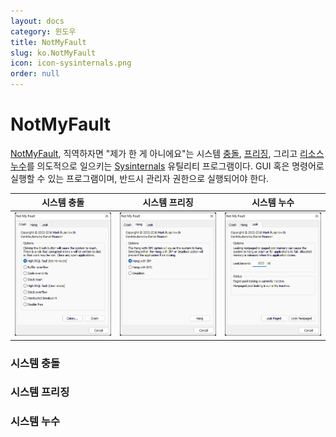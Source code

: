 ```yaml
---
layout: docs
category: 윈도우
title: NotMyFault
slug: ko.NotMyFault
icon: icon-sysinternals.png
order: null
---
```

# NotMyFault
[NotMyFault](https://docs.microsoft.com/en-us/sysinternals/downloads/notmyfault), 직역하자면 "제가 한 게 아니에요"는 시스템 [충돌](ko.BSOD), [프리징](https://ko.wikipedia.org/wiki/프리징_(컴퓨팅)), 그리고 [리소스 누수](https://ko.wikipedia.org/wiki/자원_누수)를 의도적으로 일으키는 [Sysinternals](ko.Sysinternals) 유틸리티 프로그램이다. GUI 혹은 명령어로 실행할 수 있는 프로그램이며, 반드시 관리자 권한으로 실행되어야 한다.

<table style="table-layout: fixed; width: 100%">
<thead><tr><th>시스템 충돌</th><th>시스템 프리징</th><th>시스템 누수</th></tr></thead>
<tbody><tr style="overflow: auto;"><td style="overflow: inherit;"><img src="/images/docs/sysinternals/sysinternals_notmyfault_crash.png" alt="NotMyFault 시스템 충돌 탭"/></td><td style="overflow: inherit;"><img src="/images/docs/sysinternals/sysinternals_notmyfault_hang.png" alt="NotMyFault 시스템 프리징 탭"/></td><td style="overflow: inherit;"><img src="/images/docs/sysinternals/sysinternals_notmyfault_leak.png" alt="NotMyFault 시스템 누수 탭"/></td>
</tr></tbody>
</table>

### 시스템 충돌

### 시스템 프리징

### 시스템 누수

